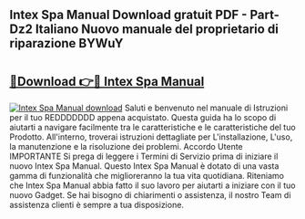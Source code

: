 ## Intex Spa Manual Download gratuit PDF - Part-Dz2 Italiano Nuovo manuale del proprietario di riparazione BYWuY

# <h2><a href="http://dfekr1f.blite.top/?on=Intex+Spa+Manual">🔗Download 👉🔴 Intex Spa Manual</a></h2>

[![Intex Spa Manual download](https://i.imgur.com/lujVjoI.png)](http://dfekr1f.blite.top/?on=Intex+Spa+Manual)
Saluti e benvenuto nel manuale di Istruzioni per il tuo REDDDDDDD appena acquistato. Questa guida ha lo scopo di aiutarti a navigare facilmente tra le caratteristiche e le caratteristiche del tuo Prodotto. All'interno, troverai istruzioni dettagliate per L'installazione, L'uso, la manutenzione e la risoluzione dei problemi. Accordo Utente IMPORTANTE Si prega di leggere i Termini di Servizio prima di iniziare il nuovo Intex Spa Manual. Questo Intex Spa Manual è dotato di una vasta gamma di funzionalità che miglioreranno la tua vita quotidiana. Riteniamo che Intex Spa Manual abbia fatto il suo lavoro per aiutarti a iniziare con il tuo nuovo Gadget. Se hai bisogno di chiarimenti o assistenza, il nostro Team di assistenza clienti è sempre a tua disposizione.
